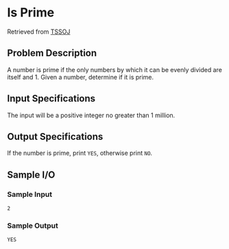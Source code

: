 # Is Prime
Retrieved from [TSSOJ](https://tssoj.ca/)

## Problem Description
A number is prime if the only numbers by which it can be evenly divided are itself and 1. Given a number, determine if it is prime.

## Input Specifications
The input will be a positive integer no greater than 1 million.

## Output Specifications
If the number is prime, print `YES`, otherwise print `NO`.

## Sample I/O

### Sample Input
`2`

### Sample Output
`YES`
